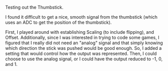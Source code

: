 Testing out the Thumbstick.

I found it difficult to get a nice, smooth signal from the thumbstick (which uses an ADC to get the position of the thumbstick).

First, I played around with establishing Scaling (to include flipping), and Offset.  Additionally, since I was interested in trying to code some games, I figured that I really did not need an "analog" signal and that simply knowing which direction the stick was pushed would be good enough.  So, I added a setting that would control how the output was represented.  Then, I could choose to use the analog signal, or I could have the output reduced to -1, 0, and 1.
